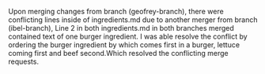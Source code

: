 Upon merging changes from branch (geofrey-branch), there were conflicting lines inside of ingredients.md 
due to another merger from branch (ibel-branch), Line 2 in both ingredients.md in both branches merged 
contained text of one burger ingredient. I was able resolve the conflict by ordering the burger ingredient 
by which comes first in a burger, lettuce coming first and beef second.Which resolved the conflicting merge requests.

